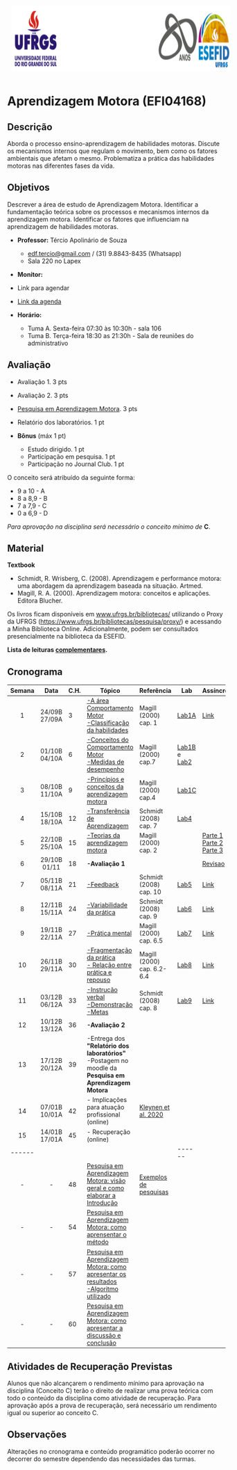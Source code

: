 
<div align="center">
<img style="margin: 10px" src="https://github.com/apolinario-souza/teaching/blob/main/AprendizageMotora(EFI04168)/img/cabecalho.png" alt="Python" height="150" 
/>  </div>


# **Aprendizagem Motora (EFI04168)**


## Descrição

Aborda o processo ensino-aprendizagem de habilidades motoras. Discute os mecanismos internos que regulam o movimento, bem como os fatores 
ambientais que afetam o mesmo. Problematiza a prática das habilidades motoras nas diferentes fases da vida.


## Objetivos
Descrever a área de estudo de Aprendizagem Motora. Identificar a fundamentação teórica sobre os processos e mecanismos internos da aprendizagem motora. Identificar os fatores que influenciam na aprendizagem de habilidades motoras.

- **Professor:** Tércio Apolinário de Souza
  - edf.tercio@gmail.com / (31) 9.8843-8435 (Whatsapp) 
  - Sala 220 no Lapex
 - **Monitor:**
 - Link para agendar
 - [Link da agenda](https://calendar.google.com/calendar/u/0?cid=ZWRmLnRlcmNpb0BnbWFpbC5jb20)  
    
- **Horário:**
  - Tuma A. Sexta-feira 07:30 às 10:30h - sala 106
  - Tuma B. Terça-feira 18:30 as 21:30h - Sala de reuniões do administrativo




## Avaliação
- Avaliação 1. 3 pts
- Avaliação 2. 3 pts
- [Pesquisa em Aprendizagem Motora][17]. 3 pts
- Relatório dos laboratórios. 1 pt

- **Bônus** (máx 1 pt)
  - Estudo dirigido. 1 pt 
  - Participação em pesquisa. 1 pt
  - Participação no Journal Club. 1 pt


O conceito será atribuído da seguinte forma: 
- 9 a 10  - A 
- 8 a 8,9 - B
- 7 a 7,9  - C
- 0 a 6,9 - D

*Para aprovação na disciplina será necessário o conceito mínimo de* **C**. 

## Material
**Textbook**

- Schmidt, R. Wrisberg, C. (2008). Aprendizagem e performance motora: uma abordagem da aprendizagem baseada na situação. Artmed.
- Magill, R. A. (2000). Aprendizagem motora: conceitos e aplicações. Editora Blucher.

Os livros ficam disponíveis em www.ufrgs.br/bibliotecas/ utilizando o Proxy da UFRGS  (https://www.ufrgs.br/bibliotecas/pesquisa/proxy/) e acessando a Minha Biblioteca Online. Adicionalmente, podem ser consultados presencialmente na biblioteca da ESEFID. 

**Lista de leituras [complementares][22].**


## 


## Cronograma

| **Semana** |**Data**| **C.H.**  | **Tópico**                                              | **Referência**| **Lab** | **Assíncrono**
|:-: | :---------------------: | --------- | --------------------- | -------------- |------------------------|--------------------|
|1| 24/09B <br> 27/09A|3|[ -A área Comportamento Motor <br> -Classificação da habilidades][1]|Magill (2000) cap. 1| [Lab1A][24]|[Link][44]
|2|01/10B <br> 04/10A|6|[-Conceitos do Comportamento Motor <br> -Medidas de desempenho][2]|Magill (2000) cap.7|[Lab1B][25] e [Lab2][27]
|3|08/10B <br> 11/10A|9|[-Princípios e conceitos da aprendizagem motora][3]|Magill (2000) cap.4|[Lab1C][26]
|4|15/10B <br> 18/10A|12|[-Transferência de Aprendizagem][5]|Schmidt (2008) cap. 7| [Lab4][29]
|5|22/10B <br> 25/10A|15|[-Teorias da aprendizagem motora][6] |Magill (2000) cap. 2|| [Parte 1][41] [Parte 2][42] [Parte 3][43]
|6|29/10B <br> 01/11|18|**-Avaliação 1**    |  | |[Revisao][35]
|7|05/11B<br> 08/11A|21|[-Feedback][8]|Schmidt (2008) cap. 10| [Lab5][30]|[Link][36]
|8|12/11B <br> 15/11A |24|[-Variabilidade da prática][9]|Schmidt (2008) cap. 9| [Lab6][31]|[Link][37]
|9| 19/11B <br>22/11A |27|[-Prática mental][10]|Magill (2000) cap. 6.5|[Lab7][32]|[Link][38]
|10|26/11B <br> 29/11A |30|[-Fragmentação da prática <br> - Relação entre prática e repouso][11]|Magill (2000) cap. 6.2-6.4|[Lab8][33]|[Link][39] 
|11|03/12B <br> 06/12A |33|[-Instrução verbal <br> -Demonstração <br> -Metas][12]|Schmidt (2008) cap. 8|[Lab9][34]|[Link][40] 
|12|10/12B <br> 13/12A |36|**-Avaliação 2**|| |
|13|17/12B <br> 20/12A |39| -Entrega dos **"Relatório dos laboratórios"** <br> -Postagem no moodle da **Pesquisa em Aprendizagem Motora** |
|14|07/01B <br>10/01A |42| - Implicações para atuação profissional (online) <br> |[Kleynen et al. 2020][13]| 
|15|14/01B <br> 17/01A |45| - Recuperação (online)  
|------|||||------|
|-         | -         | 48          | [Pesquisa em Aprendizagem Motora: visão geral e como elaborar a Introdução][20]|   [Exemplos de pesquisas][19]
| -        | -         | 54          | [Pesquisa em Aprendizagem Motora: como aprensentar o método][21] |   
| -        | -         | 57          | [Pesquisa em Aprendizagem Motora: como apresentar os resultados][14] <br> [-Algoritmo utilizado][15]|   
| -        | -         | 60          | [Pesquisa em Aprendizagem Motora: como apresentar a discussão e conclusão][23]|    


## Atividades de Recuperação Previstas
Alunos que não alcançarem o rendimento mínimo para aprovação na disciplina (Conceito C) terão o direito de realizar uma prova teórica com todo o conteúdo da disciplina como atividade de recuperação. Para aprovação após a prova de recuperação, será necessário um rendimento igual ou superior ao conceito C.
  
## Observações

Alterações no cronograma e conteúdo programático poderão ocorrer no decorrer do semestre dependendo das necessidades das turmas. 



[1]:https://apolinario-souza.github.io/Aprendizagem_Motora_graduacao/01/1.html#1
[2]:https://apolinario-souza.github.io/Aprendizagem_Motora_graduacao/02/02.html#1
[3]:https://apolinario-souza.github.io/Aprendizagem_Motora_graduacao/03/03.html#1
[4]:https://apolinario-souza.github.io/Aprendizagem_Motora_graduacao/04/04.html#1
[5]:https://apolinario-souza.github.io/Aprendizagem_Motora_graduacao/05/05.html#1
[6]:https://apolinario-souza.github.io/Aprendizagem_Motora_graduacao/06/06.html#1
[8]:https://apolinario-souza.github.io/Aprendizagem_Motora_graduacao/08/08.html#1
[9]:https://apolinario-souza.github.io/Aprendizagem_Motora_graduacao/09/09.pdf#1
[10]:https://apolinario-souza.github.io/Aprendizagem_Motora_graduacao/10/10.pdf#1
[11]:https://apolinario-souza.github.io/Aprendizagem_Motora_graduacao/11/11.pdf#1
[12]:https://apolinario-souza.github.io/Aprendizagem_Motora_graduacao/12/12.html
[13]:https://github.com/apolinario-souza/teaching/blob/main/AprendizagemMotora(EFI04168)/complementar/(Kleynen%20et%20al.%2C%202018).pdf
[14]:https://youtu.be/dljqqiynrt8
[15]:https://github.com/apolinario-souza/teaching/blob/main/AprendizagemMotora(EFI04168)/trabalhos/resultados_Pesquisa_em_AM.ipynb


[17]:https://github.com/apolinario-souza/teaching/blob/main/AprendizagemMotora(EFI04168)/trabalhos/roteiro_pesquisa_em_AM.md


[19]:https://github.com/apolinario-souza/teaching/blob/main/AprendizagemMotora(EFI04168)/Pesquisa_em_Aprendizagem/pagina_inicial.md
[20]:https://youtu.be/dnjYvaQVAQM
[21]:https://youtu.be/Yq69qkbGMrE
[22]:https://github.com/apolinario-souza/teaching/blob/main/AprendizageMotora(EFI04168)/complementar/ingles.md
[23]:https://youtu.be/rlPpJMJy-3k

[24]: https://github.com/apolinario-souza/teaching/blob/main/AprendizagemMotora(EFI04168)/Lab/Lab1A.md
[25]: https://github.com/apolinario-souza/teaching/blob/main/AprendizagemMotora(EFI04168)/Lab/Lab1B.md
[26]: https://github.com/apolinario-souza/teaching/blob/main/AprendizagemMotora(EFI04168)/Lab/Lab1C.md
[27]: https://github.com/apolinario-souza/teaching/blob/main/AprendizagemMotora(EFI04168)/Lab/Lab2.md
[28]: https://github.com/apolinario-souza/teaching/blob/main/AprendizagemMotora(EFI04168)/Lab/Lab3.md
[29]: https://github.com/apolinario-souza/teaching/blob/main/AprendizagemMotora(EFI04168)/Lab/Lab4.md
[30]: https://github.com/apolinario-souza/teaching/blob/main/AprendizagemMotora(EFI04168)/Lab/Lab5.md
[31]: https://github.com/apolinario-souza/teaching/blob/main/AprendizagemMotora(EFI04168)/Lab/Lab6.md
[32]: https://github.com/apolinario-souza/teaching/blob/main/AprendizagemMotora(EFI04168)/Lab/Lab7.md
[33]: https://github.com/apolinario-souza/teaching/blob/main/AprendizagemMotora(EFI04168)/Lab/Lab8.md
[34]: https://github.com/apolinario-souza/teaching/blob/main/AprendizagemMotora(EFI04168)/Lab/Lab9.md


[35]: https://youtu.be/qEwYf7AQbos
[36]: https://youtu.be/aKv6cMMC2wI
[37]: https://youtu.be/0yNpg2567t0
[38]: https://youtu.be/eB4UEZbJoZ0
[39]: https://youtu.be/1C_Zi3liUIY
[40]: https://youtu.be/GmhAIQvTPq8
[41]: https://youtu.be/W7s9ymT4hJQ
[42]: https://youtu.be/BKMD-JX8Ujo
[43]: https://www.youtube.com/watch?v=OvbpqqClvhg
[44]: https://youtu.be/6zRQ0FGg3Gw
